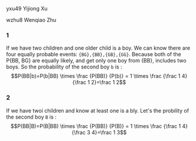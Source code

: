 
yxu49 Yijiong Xu

wzhu8 Wenqiao Zhu

### 1

If we have two children and one older child is a boy. 
We can know there are four equally probable events: `{BG},{BB},{GB},{GG}`.
Because both of the P{BB, BG} are equally likely, and get only one boy from {BB}, includes two boys. So the probability of the second boy `b` is : 
$$P(BB|b)=P(b|BB) \times \frac {P(BB)} {P(b)} = 1 \times \frac {\frac 1 4} {\frac 1 2}=\frac 1 2$$


### 2

If we have twoi children and know at least one is a bly. Let's the probility of the second boy `B` is :
$$P(BB|B)=P(B|BB) \times \frac {P(BB)} {P(B)} = 1 \times \frac {\frac 1 4} {\frac 3 4}=\frac 1 3$$




